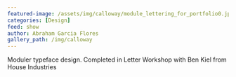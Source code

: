 ```yaml
---
featured-image: /assets/img/calloway/module_lettering_for_portfolio0.jpg
categories: [Design]
feed: show
author: Abraham Garcia Flores
gallery_path: /img/calloway
---
```


Moduler typeface design. Completed in Letter Workshop with Ben Kiel from House Industries
 


